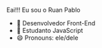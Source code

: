 Eai!!! Eu sou o Ruan Pablo

- 🔭 Desenvolvedor Front-End
- 🌱 Estudanto JavaScript
- 😄 Pronouns: ele/dele

